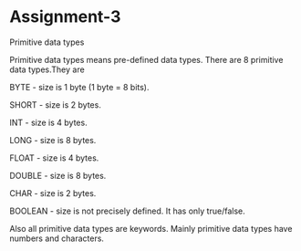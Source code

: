 # Assignment-3
Primitive data types
 
 
 Primitive data types means pre-defined data types. There are 8 primitive data types.They are
 
 BYTE - size is 1 byte (1 byte = 8 bits).
 
 SHORT - size is 2 bytes.
 
 INT - size is 4 bytes.
 
 LONG - size is 8 bytes.
 
 FLOAT - size is 4 bytes.
 
 DOUBLE - size is 8 bytes.
 
 CHAR - size is 2 bytes.
 
 BOOLEAN - size is not precisely defined. It has only true/false.
 
 Also all primitive data types are keywords. Mainly primitive data types have numbers and characters. 
 
 
 
